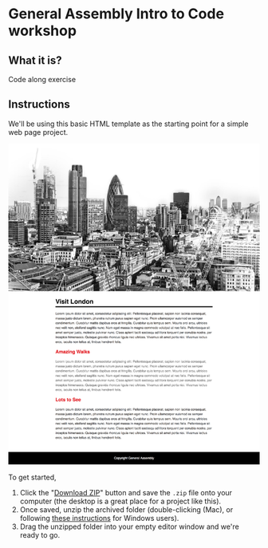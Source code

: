 # General Assembly Intro to Code workshop

## What it is?

Code along exercise

## Instructions

We'll be using this basic HTML template as the starting point for a simple web page project.

![](./assets/design.png)

To get started,

1. Click the "[Download ZIP](https://github.com/pataruco/ga-intro-to-code-workshop/archive/master.zip)" button and save the `.zip` file onto your computer (the desktop is a great place for a project like this).
2. Once saved, unzip the archived folder (double-clicking (Mac), or following [these instructions](http://windows.microsoft.com/en-ca/windows/compress-uncompress-files-zip-files) for Windows users).
3. Drag the unzipped folder into your empty editor window and we're ready to go.

